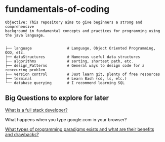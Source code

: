 # fundamentals-of-coding
    
    Objective: This repository aims to give beginners a strong and comprehensive
    background in fundamental concepts and practices for programming using
    the java language.


    ├── language                # Language, Object Oriented Programming, OOD, etc.
    ├── dataStructures          # Numerous useful data structures 
    ├── algorithms              # sorting, shortest path, etc.
    ├── design_Patterns         # General ways to design code for a reoccuring problem
    ├── version control         # Just learn git, plenty of free resources
    ├── terminal                # Learn Bash (cd, ls, etc.)
    └── database querying       # I recommend learning SQL

## Big Questions to explore for later

[What is a full stack developer?](https://www.laurencegellert.com/2012/08/what-is-a-full-stack-developer/)

What happens when you type google.com in your browser?

[What types of programming paradigms exists and what are their benefits and drawbacks?](https://en.wikipedia.org/wiki/Programming_paradigm)



